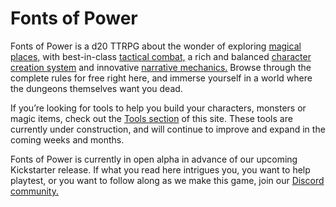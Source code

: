 # Fonts of Power

Fonts of Power is a d20 TTRPG about the wonder of exploring [magical places,](intro/) with best-in-class [tactical combat,](rules/combat/) a rich and balanced [character creation system](/character-options/character-creation.md) and innovative [narrative mechanics.](rules/narrative-mechanics/) Browse through the complete rules for free right here, and immerse yourself in a world where the dungeons themselves want you dead.

If you’re looking for tools to help you build your characters, monsters or magic items, check out the [Tools section](https://tools.fontsofpower.com) of this site. These tools are currently under construction, and will continue to improve and expand in the coming weeks and months.

Fonts of Power is currently in open alpha in advance of our upcoming Kickstarter release. If what you read here intrigues you, you want to help playtest, or you want to follow along as we make this game, join our [Discord community.](https://discord.gg/8kARYKJ)
